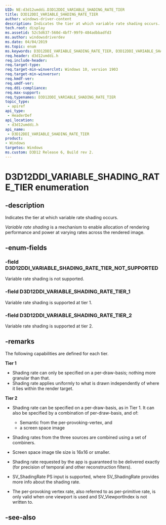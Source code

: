 ```yaml
---
UID: NE:d3d12umddi.D3D12DDI_VARIABLE_SHADING_RATE_TIER
title: D3D12DDI_VARIABLE_SHADING_RATE_TIER
author: windows-driver-content
description: Indicates the tier at which variable rate shading occurs.
tech.root: display
ms.assetid: 52c5d637-560d-4bf7-99f9-484adbbadfd3
ms.author: windowsdriverdev
ms.date: 04/04/2019
ms.topic: enum
ms.keywords: D3D12DDI_VARIABLE_SHADING_RATE_TIER, D3D12DDI_VARIABLE_SHADING_RATE_TIER, 
req.header: d3d12umddi.h
req.include-header:
req.target-type:
req.target-min-winverclnt: Windows 10, version 1903
req.target-min-winversvr:
req.kmdf-ver:
req.umdf-ver:
req.ddi-compliance:
req.max-support:
req.typenames: D3D12DDI_VARIABLE_SHADING_RATE_TIER
topic_type: 
 - apiref
api_type: 
 - HeaderDef
api_location: 
 - d3d12umddi.h
api_name: 
 - D3D12DDI_VARIABLE_SHADING_RATE_TIER
product:
- Windows
targetos: Windows
ms.custom: D3D12 Release 6, Build rev 2.
---
```


# D3D12DDI_VARIABLE_SHADING_RATE_TIER enumeration

## -description

Indicates the tier at which variable rate shading occurs.

*Variable rate shading* is a mechanism to enable allocation of rendering performance and power at varying rates across the rendered image.

## -enum-fields

### -field D3D12DDI_VARIABLE_SHADING_RATE_TIER_NOT_SUPPORTED 

Variable rate shading is not supported.

### -field D3D12DDI_VARIABLE_SHADING_RATE_TIER_1 

Variable rate shading is supported at tier 1.

### -field D3D12DDI_VARIABLE_SHADING_RATE_TIER_2 

Variable rate shading is supported at tier 2.

## -remarks

The following capabilities are defined for each tier.

**Tier 1**

* Shading rate can only be specified on a per-draw-basis; nothing more granular than that.
* Shading rate applies uniformly to what is drawn independently of where it lies within the render target.

**Tier 2**

* Shading rate can be specified on a per-draw-basis, as in Tier 1. It can also be specified by a combination of per-draw-basis, and of:

    * Semantic from the per-provoking-vertex, and
    * a screen space image

* Shading rates from the three sources are combined using a set of combiners.
* Screen space image tile size is 16x16 or smaller.
* Shading rate requested by the app is guaranteed to be delivered exactly  (for precision of temporal and other reconstruction filters).
* SV_ShadingRate PS input is supported, where SV_ShadingRate provides more info about the shading rate.
* The per-provoking vertex rate, also referred to as per-primitive rate, is only valid when one viewport is used and SV_ViewportIndex is not written to.


## -see-also